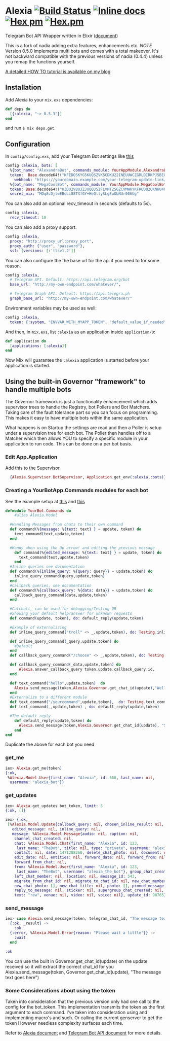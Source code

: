 Alexia [![Build Status](https://travis-ci.org/zhyu/alexia.svg?branch=master)](https://travis-ci.org/zhyu/alexia) [![Inline docs](http://inch-ci.org/github/zhyu/alexia.svg)](http://inch-ci.org/github/zhyu/alexia) [![Hex pm](https://img.shields.io/hexpm/v/alexia.svg)](https://hex.pm/packages/alexia) [![Hex.pm](https://img.shields.io/hexpm/dt/alexia.svg)](https://hex.pm/packages/alexia)
=====

Telegram Bot API Wrapper written in Elixir ([document](https://hexdocs.pm/alexia/))

This is a fork of nadia adding extra features, enhancements etc.
*NOTE* Version 0.5.0 implements multi bots and comes with a total makeover.
It's not backward compatible with the previous versions of nadia (0.4.4) unless you remap the functions yourself.

[A detailed HOW TO tutorial is available on my blog](https://andreiclinciu.net/alexia-telegram-bot-library-for-elixir-multi-bot-environments-and-supervisor)

## Installation
Add Alexia to your `mix.exs` dependencies:

```elixir
def deps do
  [{:alexia, "~> 0.5.3"}]
end
```
and run `$ mix deps.get`.

## Configuration

In `config/config.exs`, add your Telegram Bot settings like [this](config/config.exs.example)

```elixir
config :alexia, bots: [
  %{bot_name: "AlexandraBot", commands_module: YourAppModule.AlexandraBot.Commands,
  token:  Base.decode64!("KFEDOSKYG5KUQSZVK5CDKU22INEUUWCZGRLDIRKPJ5BEUQZWK5IA"),
    webhook: "https://yourdomain.example.com/your-telegram-update-link/"},
  %{bot_name: "MegaCoolBot", commands_module: YourAppModule.MegaCoolBot.Commands,
  token: Base.decode64!("KZDU2VBUJZJUQQJSIFLVMT2SGZCVMWKYKFKUOQ2OKNHU4QSXIU2Q")}],
  secret_mix: "MOq8cDjlwEBoLi88TXfGY+HeQllySLgEuObNUr006Ug"

```

You can also add an optional recv_timeout in seconds (defaults to 5s).
```elixir
config :alexia,
  recv_timeout: 10
```

You can also add a proxy support.
```elixir
config :alexia,
  proxy: "http://proxy_url:proxy_port",
  proxy_auth: {"user", "password"},
  ssl: [versions: [:'tlsv1.2']]
```

You can also configure the the base url for the api if you need to for some
reason.

```elixir
config :alexia,
  # Telegram API. Default: https://api.telegram.org/bot
  base_url: "http://my-own-endpoint.com/whatever/",

  # Telegram Graph API. Default: https://api.telegra.ph
  graph_base_url: "http://my-own-endpoint.com/whatever/"
```

Environment variables may be used as well:

```elixir
config :alexia,
  token: {:system, "ENVVAR_WITH_MYAPP_TOKEN", "default_value_if_needed"}
```

And then, in `mix.exs`, list `:alexia` as an application inside `application/0`:

```elixir
def application do
  [applications: [:alexia]]
end
```

Now Mix will guarantee the `:alexia` application is started before your application is started.

## Using the built-in Governor "framework" to handle multiple bots
The Governor framework is just a functionality enhancement which adds
supervisor trees to handle the Registry, bot Pollers and Bot Matchers.
Taking care of the fault tolerance part so you can focus on programming.
This makes it easy to have multiple bots within the same application.

What happens is on Startup the settings are read and then
a Poller is setup under a supervision tree for each bot.
The Poller then handles off to a Matcher which then allows YOU
to specify a specific module in your application to run code.
This can be done on a per bot basis.

### Edit App.Application
Add this to the Supervisor      
```elixir
  {Alexia.Supervisor.BotSupervisor, Application.get_env(:alexia,:bots)},
```

### Creating a YourBotApp.Commands modules for each bot
See the example setup at [this](examples/commands.ex.example) and [this](examples/testing.ex.example)
```elixir
defmodule YourBot.Commands do
    #alias Alexia.Model

  #Handling Messages from chats to their own command
  def command(%{message: %{text: text} } = update, token) do
    text_command(text,update,token)
  end

  #Handy when using the Up arrow! and editing the previous message
    def command(%{edited_message: %{text: text} } = update, token) do
      text_command(text,update,token)
    end
  #Inline queries see documentation
  def command(%{inline_query: %{query: query}} = update,token) do
    inline_query_command(query,update,token)
  end
  #Callback queries, see documentation
  def command(%{callback_query: %{data: data}} = update,token) do
    callback_query_command(data,update,token)
  end

  #Catchall, can be used for debugging/Testing OR
  #Showing your default help/answer for unknown requests
  def command(update, token), do: default_reply(update,token)

  #Example of externalizing
  def inline_query_command("troll" <> _,update,token), do: Testing.inline_query_command("troll",update,token)

  def inline_query_command(_query,update,token) do
    #Default
  end
  def callback_query_command("/choose" <> _,update,token), do: Testing.callback_query_command("/choose",update,token)

  def callback_query_command(_data,update,token) do
      Alexia.answer_callback_query token,update.callback_query.id,      text: "Default callback."
  end

  def text_command("hello",update,token)  do
    Alexia.send_message(token,Alexia.Governor.get_chat_id(update),"Well, hello there! #{update.message.from.first_name}")
  end
  #Externalize to a different module
  def text_command("/yourcommand",update,token),  do: Testing.text_command("/yourcommand",update,token)
  def text_command(_,update,token) , do: default_reply(update,token)

  #The default reply
    def default_reply(update,token) do
      Alexia.send_message(token,Alexia.Governor.get_chat_id(update), "Sorry, that command is NOT yet implemented!")
    end
end
```

Duplicate the above for each bot you need

### get_me

```elixir
iex> Alexia.get_me(token)
{:ok,
 %Alexia.Model.User{first_name: "Alexia", id: 666, last_name: nil,
  username: "alexia_bot"}}
```

### get_updates

```elixir
iex> Alexia.get_updates bot_token, limit: 5
{:ok, []}

iex> {:ok,
 [%Alexia.Model.Update{callback_query: nil, chosen_inline_result: nil,
   edited_message: nil, inline_query: nil,
   message: %Alexia.Model.Message{audio: nil, caption: nil,
    channel_chat_created: nil,
    chat: %Alexia.Model.Chat{first_name: "Alexia", id: 123,
     last_name: "TheBot", title: nil, type: "private", username: "alexia_the_bot"},
    contact: nil, date: 1471208260, delete_chat_photo: nil, document: nil,
    edit_date: nil, entities: nil, forward_date: nil, forward_from: nil,
    forward_from_chat: nil,
    from: %Alexia.Model.User{first_name: "Alexia", id: 123,
     last_name: "TheBot", username: "alexia_the_bot"}, group_chat_created: nil,
    left_chat_member: nil, location: nil, message_id: 543,
    migrate_from_chat_id: nil, migrate_to_chat_id: nil, new_chat_member: nil,
    new_chat_photo: [], new_chat_title: nil, photo: [], pinned_message: nil,
    reply_to_message: nil, sticker: nil, supergroup_chat_created: nil,
    text: "rew", venue: nil, video: nil, voice: nil}, update_id: 98765}]}
```

### send_message

```elixir
iex> case Alexia.send_message(token, telegram_chat_id, "The message text goes here") do
  {:ok, _result} ->
    :ok
  {:error, %Alexia.Model.Error{reason: "Please wait a little"}} ->
    :wait
  end

:ok
```

You can use the built in Governor.get_chat_id(update) on the update received
so it will extract the correct chat_id for you
 Alexia.send_message(token, Governor.get_chat_id(update), "The message text goes here")


### Some Considerations about using the token

Taken into consideration that the previous version only had one call to the config for the bot_token.
This implementation transmits the token as the first argument to each command.
I've taken into consideration using and implementing macro's and such.
Or calling the current genserver to get the token
However needless complexity surfaces each time.

Refer to [Alexia document](https://hexdocs.pm/alexia/) and [Telegram Bot API document](https://core.telegram.org/bots/api) for more details.
